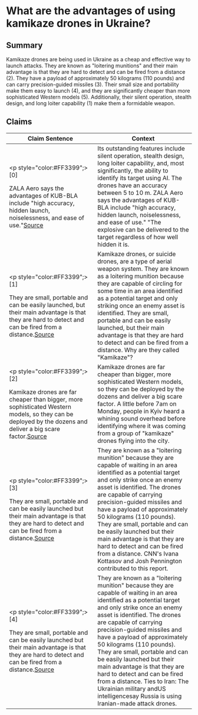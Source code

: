# What are the advantages of using kamikaze drones in Ukraine?

## Summary
Kamikaze drones are being used in Ukraine as a cheap and effective way to launch attacks. They are known as "loitering munitions" and their main advantage is that they are hard to detect and can be fired from a distance (2). They have a payload of approximately 50 kilograms (110 pounds) and can carry precision-guided missiles (3). Their small size and portability make them easy to launch (4), and they are significantly cheaper than more sophisticated Western models (5). Additionally, their silent operation, stealth design, and long loiter capability (1) make them a formidable weapon.

## Claims
| Claim Sentence | Context |
|---|---|
|<p style="color:#FF3399";>[0]</p>ZALA Aero says the advantages of KUB-BLA include "high accuracy, hidden launch, noiselessness, and ease of use."<a href="https://eurasiantimes.com/russian-troops-step-up-use-of-kamikaze-cuba-drones-frontline/" target="_blank">Source</a>| Its outstanding features include silent operation, stealth design, long loiter capability, and, most significantly, the ability to identify its target using AI. The drones have an accuracy between 5 to 10 m. ZALA Aero says the advantages of KUB-BLA include "high accuracy, hidden launch, noiselessness, and ease of use." "The explosive can be delivered to the target regardless of how well hidden it is.|
|<p style="color:#FF3399";>[1]</p>They are small, portable and can be easily launched, but their main advantage is that they are hard to detect and can be fired from a distance.<a href="https://www.cnn.com/europe/live-news/russia-ukraine-war-news-10-17-22/h_acad2b553a31e40076c26c574aac3af3" target="_blank">Source</a>| Kamikaze drones, or suicide drones, are a type of aerial weapon system. They are known as a loitering munition because they are capable of circling for some time in an area identified as a potential target and only striking once an enemy asset is identified. They are small, portable and can be easily launched, but their main advantage is that they are hard to detect and can be fired from a distance. Why are they called "Kamikaze"?|
|<p style="color:#FF3399";>[2]</p>Kamikaze drones are far cheaper than bigger, more sophisticated Western models, so they can be deployed by the dozens and deliver a big scare factor.<a href="https://www.aljazeera.com/news/2022/10/20/mass-drones-are-a-worry-for-the-future-of-warfare" target="_blank">Source</a>| Kamikaze drones are far cheaper than bigger, more sophisticated Western models, so they can be deployed by the dozens and deliver a big scare factor. A little before 7am on Monday, people in Kyiv heard a whining sound overhead before identifying where it was coming from a group of "kamikaze" drones flying into the city.|
|<p style="color:#FF3399";>[3]</p>They are small, portable and can be easily launched but their main advantage is that they are hard to detect and can be fired from a distance.<a href="https://www.cnn.com/europe/live-news/russia-ukraine-war-news-10-16-22/h_95cc4ca2e4d8bb2872f6c46902bda4ab" target="_blank">Source</a>| They are known as a "loitering munition" because they are capable of waiting in an area identified as a potential target and only strike once an enemy asset is identified. The drones are capable of carrying precision-guided missiles and have a payload of approximately 50 kilograms (110 pounds). They are small, portable and can be easily launched but their main advantage is that they are hard to detect and can be fired from a distance. CNN's Ivana Kottasov and Josh Pennington contributed to this report.|
|<p style="color:#FF3399";>[4]</p>They are small, portable and can be easily launched but their main advantage is that they are hard to detect and can be fired from a distance.<a href="https://www.cnn.com/europe/live-news/russia-ukraine-war-news-10-16-22/h_1350e11d991341044c6b9bfffce32d60" target="_blank">Source</a>| They are known as a "loitering munition" because they are capable of waiting in an area identified as a potential target and only strike once an enemy asset is identified. The drones are capable of carrying precision-guided missiles and have a payload of approximately 50 kilograms (110 pounds). They are small, portable and can be easily launched but their main advantage is that they are hard to detect and can be fired from a distance. Ties to Iran: The Ukrainian military andUS intelligencesay Russia is using Iranian-made attack drones.|
